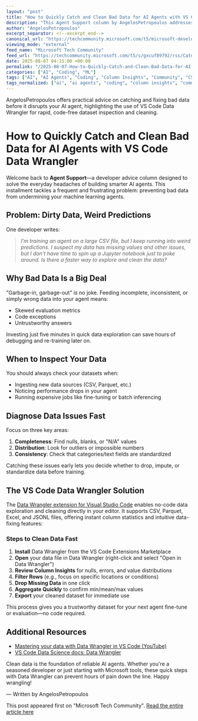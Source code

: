 ```yaml
---
layout: "post"
title: "How to Quickly Catch and Clean Bad Data for AI Agents with VS Code Data Wrangler"
description: "This Agent Support column by AngelosPetropoulos addresses the challenge of dealing with dirty data—like missing values and inconsistencies—while building AI agents. It offers actionable advice on exploring and cleaning datasets efficiently using Visual Studio Code's Data Wrangler extension, empowering developers to avoid common data pitfalls before training agents."
author: "AngelosPetropoulos"
excerpt_separator: <!--excerpt_end-->
canonical_url: "https://techcommunity.microsoft.com/t5/microsoft-developer-community/how-do-i-catch-bad-data-before-it-derails-my-agent/ba-p/4440397"
viewing_mode: "external"
feed_name: "Microsoft Tech Community"
feed_url: "https://techcommunity.microsoft.com/t5/s/gxcuf89792/rss/Category?category.id=Azure"
date: 2025-08-07 04:15:00 +00:00
permalink: "/2025-08-07-How-to-Quickly-Catch-and-Clean-Bad-Data-for-AI-Agents-with-VS-Code-Data-Wrangler.html"
categories: ["AI", "Coding", "ML"]
tags: ["AI", "AI Agents", "Coding", "Column Insights", "Community", "CSV", "Data Cleaning", "Data Exploration", "Data Science", "Data Wrangler", "Dataset Validation", "Fine Tuning", "Microsoft", "ML", "No Code Data Tools", "Null Values", "Outlier Detection", "Parquet", "VS Code", "VS Code Extensions"]
tags_normalized: ["ai", "ai agents", "coding", "column insights", "community", "csv", "data cleaning", "data exploration", "data science", "data wrangler", "dataset validation", "fine tuning", "microsoft", "ml", "no code data tools", "null values", "outlier detection", "parquet", "vs code", "vs code extensions"]
---
```


AngelosPetropoulos offers practical advice on catching and fixing bad data before it disrupts your AI agent, highlighting the use of VS Code Data Wrangler for rapid, code-free dataset inspection and cleaning.<!--excerpt_end-->

# How to Quickly Catch and Clean Bad Data for AI Agents with VS Code Data Wrangler

Welcome back to **Agent Support**—a developer advice column designed to solve the everyday headaches of building smarter AI agents. This installment tackles a frequent and frustrating problem: preventing bad data from undermining your machine learning agents.

## Problem: Dirty Data, Weird Predictions

One developer writes:
> *I’m training an agent on a large CSV file, but I keep running into weird predictions. I suspect my data has missing values and other issues, but I don’t have time to spin up a Jupyter notebook just to poke around. Is there a faster way to explore and clean the data?*

## Why Bad Data Is a Big Deal

"Garbage-in, garbage-out" is no joke. Feeding incomplete, inconsistent, or simply wrong data into your agent means:

- Skewed evaluation metrics
- Code exceptions
- Untrustworthy answers

Investing just five minutes in quick data exploration can save hours of debugging and re-training later on.

## When to Inspect Your Data

You should always check your datasets when:

- Ingesting new data sources (CSV, Parquet, etc.)
- Noticing performance drops in your agent
- Running expensive jobs like fine-tuning or batch inferencing

## Diagnose Data Issues Fast

Focus on three key areas:

1. **Completeness**: Find nulls, blanks, or "N/A" values
2. **Distribution**: Look for outliers or impossible numbers
3. **Consistency**: Check that categories/text fields are standardized

Catching these issues early lets you decide whether to drop, impute, or standardize data before training.

## The VS Code Data Wrangler Solution

The [Data Wrangler extension for Visual Studio Code](https://marketplace.visualstudio.com/items?itemName=ms-toolsai.datawrangler) enables no-code data exploration and cleaning directly in your editor. It supports CSV, Parquet, Excel, and JSONL files, offering instant column statistics and intuitive data-fixing features:

### Steps to Clean Data Fast

1. **Install** Data Wrangler from the VS Code Extensions Marketplace
2. **Open** your data file in Data Wrangler (right-click and select "Open in Data Wrangler")
3. **Review Column Insights** for nulls, errors, and value distributions
4. **Filter Rows** (e.g., focus on specific locations or conditions)
5. **Drop Missing Data** in one click
6. **Aggregate Quickly** to confirm min/mean/max values
7. **Export** your cleaned dataset for immediate use

This process gives you a trustworthy dataset for your next agent fine-tune or evaluation—no code required.

## Additional Resources

- [Mastering your data with Data Wrangler in VS Code (YouTube)](https://www.youtube.com/watch?v=5tWJVLF6PuA)
- [VS Code Data Science docs: Data Wrangler](https://code.visualstudio.com/docs/datascience/data-wrangler)

Clean data is the foundation of reliable AI agents. Whether you're a seasoned developer or just starting with Microsoft tools, these quick steps with Data Wrangler can prevent hours of pain down the line. Happy wrangling!

— Written by AngelosPetropoulos

This post appeared first on "Microsoft Tech Community". [Read the entire article here](https://techcommunity.microsoft.com/t5/microsoft-developer-community/how-do-i-catch-bad-data-before-it-derails-my-agent/ba-p/4440397)

